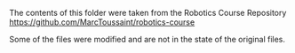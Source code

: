 The contents of this folder were taken from the Robotics Course Repository  
https://github.com/MarcToussaint/robotics-course

Some of the files were modified and are not in the state of the original files.